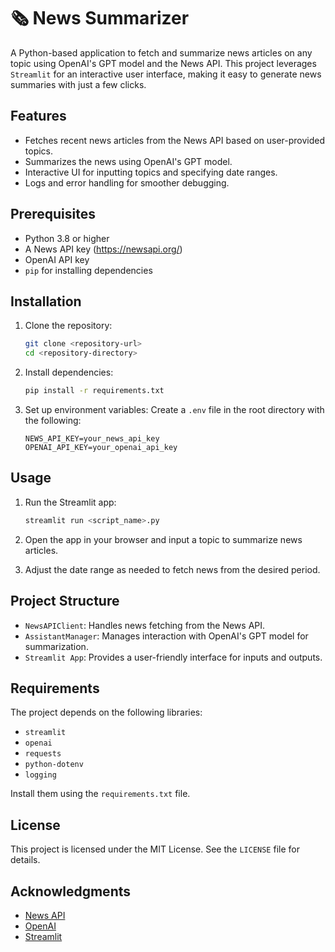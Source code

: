 # 🗞 News Summarizer

A Python-based application to fetch and summarize news articles on any topic using OpenAI's GPT model and the News API. This project leverages `Streamlit` for an interactive user interface, making it easy to generate news summaries with just a few clicks.

## Features

- Fetches recent news articles from the News API based on user-provided topics.
- Summarizes the news using OpenAI's GPT model.
- Interactive UI for inputting topics and specifying date ranges.
- Logs and error handling for smoother debugging.

## Prerequisites

- Python 3.8 or higher
- A News API key (https://newsapi.org/)
- OpenAI API key
- `pip` for installing dependencies

## Installation

1. Clone the repository:
   ```bash
   git clone <repository-url>
   cd <repository-directory>
   ```

2. Install dependencies:
   ```bash
   pip install -r requirements.txt
   ```

3. Set up environment variables:
   Create a `.env` file in the root directory with the following:
   ```env
   NEWS_API_KEY=your_news_api_key
   OPENAI_API_KEY=your_openai_api_key
   ```

## Usage

1. Run the Streamlit app:
   ```bash
   streamlit run <script_name>.py
   ```

2. Open the app in your browser and input a topic to summarize news articles.

3. Adjust the date range as needed to fetch news from the desired period.

## Project Structure

- `NewsAPIClient`: Handles news fetching from the News API.
- `AssistantManager`: Manages interaction with OpenAI's GPT model for summarization.
- `Streamlit App`: Provides a user-friendly interface for inputs and outputs.

## Requirements

The project depends on the following libraries:
- `streamlit`
- `openai`
- `requests`
- `python-dotenv`
- `logging`

Install them using the `requirements.txt` file.

## License

This project is licensed under the MIT License. See the `LICENSE` file for details.

## Acknowledgments

- [News API](https://newsapi.org/)
- [OpenAI](https://openai.com/)
- [Streamlit](https://streamlit.io/)


